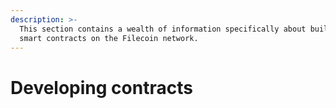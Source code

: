 ```yaml
---
description: >-
  This section contains a wealth of information specifically about building
  smart contracts on the Filecoin network.
---
```


# Developing contracts

